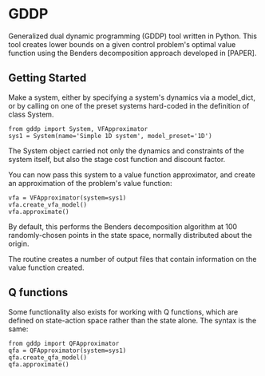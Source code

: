 # GDDP

Generalized dual dynamic programming (GDDP) tool written in Python. This tool creates lower bounds on a given control problem's optimal value function using the Benders decomposition approach developed in [PAPER].

## Getting Started

Make a system, either by specifying a system's dynamics via a model_dict, or by calling on one of the preset systems hard-coded in the definition of class System.

```
from gddp import System, VFApproximator
sys1 = System(name='Simple 1D system', model_preset='1D')
```

The System object carried not only the dynamics and constraints of the system itself, but also the stage cost function and discount factor.

You can now pass this system to a value function approximator, and create an approximation of the problem's value function:

```
vfa = VFApproximator(system=sys1)
vfa.create_vfa_model()
vfa.approximate()
```

By default, this performs the Benders decomposition algorithm at 100 randomly-chosen points in the state space, normally distributed about the origin.

The routine creates a number of output files that contain information on the value function created.

## Q functions

Some functionality also exists for working with Q functions, which are defined on state-action space rather than the state alone. The syntax is the same:

```
from gddp import QFApproximator
qfa = QFApproximator(system=sys1)
qfa.create_qfa_model()
qfa.approximate()
```
